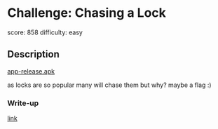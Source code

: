 # Challenge: Chasing a Lock
score: 858
difficulty: easy

## Description
[app-release.apk](./app-release.apk)

as locks are so popular many will chase them but why? maybe a flag :)

### Write-up
[link](./WRITEUP.md)

